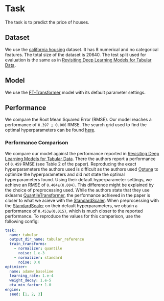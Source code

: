 # Task
The task is to predict the price of houses. 

## Dataset
We use the [california housing](https://www.dcc.fc.up.pt/~ltorgo/Regression/cal_housing.html) dataset. It has 8 numerical and no categorical features. The total size of the dataset is 20640. The test split used for evaluation is the same as in [Revisiting Deep Learning Models for Tabular Data](https://arxiv.org/abs/2106.11959v5).

## Model
We use the [FT-Transformer](https://arxiv.org/abs/2106.11959v5) model with its default parameter settings.

## Performance
We compare the Root Mean Squared Error (RMSE). Our model reaches a performance of `0.397 ± 0.006` RMSE. The search grid used to find the optimal hyperparameters can be found [here](../../baselines/tabular.yaml).

### Performance Comparison
We compare our model against the performance reported in [Revisiting Deep Learning Models for Tabular Data](https://arxiv.org/abs/2106.11959v5). There the authors report a performance of `0.459` RMSE (see Table 2 of the paper). Reproducing the exact hyperparameters the authors used is difficult as the authors used [Optuna](https://optuna.org/) to optimize the hyperparameters and did not state the optimal hyperparameters found. Using their default hyperparameter settings, we achieve an RMSE of `0.404±(0.004)`. This difference might be explained by the choice of preprocessing used. While the authors state that they use sklearns [QuantileTransformer](https://scikit-learn.org/stable/modules/generated/sklearn.preprocessing.QuantileTransformer.html), the performance achieved in the paper is closer to what we acieve with the [StandardScaler](https://scikit-learn.org/stable/modules/generated/sklearn.preprocessing.StandardScaler.html). When preprocessing with the [StandardScaler](https://scikit-learn.org/stable/modules/generated/sklearn.preprocessing.StandardScaler.html) on their default hyperparameters, we obtain a performance of `0.453±(0.015)`, which is much closer to the reported performance. To reproduce the values for this comparison, use the following config:
```yaml
task:
  name: tabular
  output_dir_name: tabular_reference
  train_transforms:
    - normalizer: quantile
      noise: 1.e-3
    - normalizer: standard
      noise: 0.0
optimizer:
  name: adamw_baseline
  learning_rate: 1.e-4
  weight_decay: 1.e-5
  eta_min_factor: 1.0
engine:
  seed: [1, 2, 3]
```
